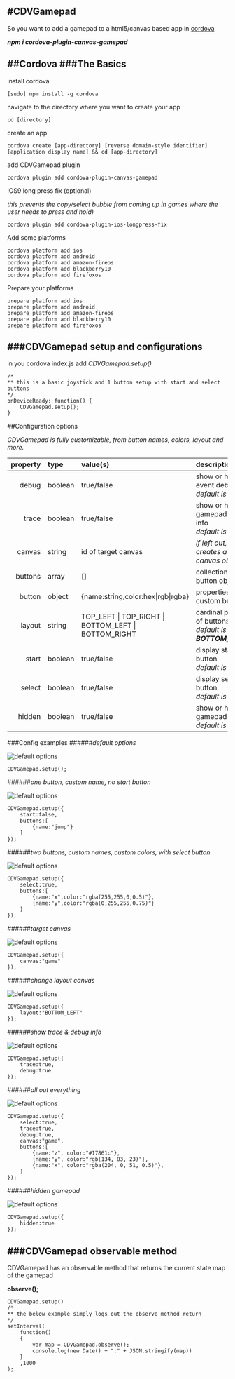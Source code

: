 #CDVGamepad
----

So you want to add a gamepad to a html5/canvas based app in [cordova](http://cordova.apache.org/)

***npm i cordova-plugin-canvas-gamepad***

##Cordova
###The Basics
---

install cordova

```
[sudo] npm install -g cordova
```

navigate to the directory where you want to create your app

```
cd [directory]
```

create an app

```
cordova create [app-directory] [reverse domain-style identifier] [application display name] && cd [app-directory]
```

add CDVGamepad plugin

```
cordova plugin add cordova-plugin-canvas-gamepad
```

iOS9 long press fix (optional)

*this prevents the copy/select bubble from coming up in games where the user needs to press and hold)*

```
cordova plugin add cordova-plugin-ios-longpress-fix
```

Add some platforms

```
cordova platform add ios
cordova platform add android
cordova platform add amazon-fireos
cordova platform add blackberry10
cordova platform add firefoxos
```

Prepare your platforms

```
prepare platform add ios
prepare platform add android
prepare platform add amazon-fireos
prepare platform add blackberry10
prepare platform add firefoxos
```

###CDVGamepad setup and configurations
---
in you cordova index.js add *CDVGamepad.setup()*

```
/*
** this is a basic joystick and 1 button setup with start and select buttons
*/
onDeviceReady: function() {
	CDVGamepad.setup();
}
```
##Configuration options

*CDVGamepad is fully customizable, from button names, colors, layout and more.*

| property | type | value(s) | description | example |
|-:|:-|:-|:-|:-|
|debug|boolean|true/false|show or hide event debug info<br>*default is false*|```debug:false```|
|trace|boolean|true/false|show or hide gamepad trace info<br>*default is false*|```trace:false```|
|canvas|string|id of target canvas|*if left out, creates a new canvas object*|```canvas:"game"```|
|buttons|array|[]|collection of button objects|```[{name:"x",color:"rgba(255,255,0,0.5)"}]```|
|button|object|{name:string,color:hex\|rgb\|rgba}|properties for custom buttons|```[{name:"x",color:"rgba(255,255,0,0.5)"},{name:"y",color:"rgba(255,0,255,0.5)"}]```|
|layout|string|TOP_LEFT \| TOP_RIGHT \| BOTTOM_LEFT \| BOTTOM_RIGHT|cardinal position of buttons<br>*default is **BOTTOM_RIGHT***|```layout:"BOTTOM_RIGHT"```|
|start|boolean|true/false|display start button<br>*default is true*|```start:false```|
|select|boolean|true/false|display select button<br>*default is false*||```select:false```|
|hidden|boolean|true/false|show or hide the gamepad<br>*default is false*|<br>this can be used to *hide* the gamepad if you are doing something else on screen|```hidden:false```|

###Config examples
######*default options*

![default options](https://raw.githubusercontent.com/32teeth/cordova-plugin-gamepad/master/images/CDVGamepad-1.png)

```
CDVGamepad.setup();
```

######*one button, custom name, no start button*

![default options](https://raw.githubusercontent.com/32teeth/cordova-plugin-gamepad/master/images/CDVGamepad-2.png)

```
CDVGamepad.setup({
	start:false,
	buttons:[
		{name:"jump"}
	]
});
```

######*two buttons, custom names, custom colors, with select button*

![default options](https://raw.githubusercontent.com/32teeth/cordova-plugin-gamepad/master/images/CDVGamepad-3.png)

```
CDVGamepad.setup({
	select:true,
	buttons:[
		{name:"x",color:"rgba(255,255,0,0.5)"},
		{name:"y",color:"rgba(0,255,255,0.75)"}
	]
});
```

######*target canvas*

![default options](https://raw.githubusercontent.com/32teeth/cordova-plugin-gamepad/master/images/CDVGamepad-4.png)

```
CDVGamepad.setup({
	canvas:"game"
});
```

######*change layout canvas*

![default options](https://raw.githubusercontent.com/32teeth/cordova-plugin-gamepad/master/images/CDVGamepad-5.png)

```
CDVGamepad.setup({
	layout:"BOTTOM_LEFT"
});
```

######*show trace & debug info*


![default options](https://raw.githubusercontent.com/32teeth/cordova-plugin-gamepad/master/images/CDVGamepad-6.png)

```
CDVGamepad.setup({
	trace:true,
	debug:true
});
```

######*all out everything*


![default options](https://raw.githubusercontent.com/32teeth/cordova-plugin-gamepad/master/images/CDVGamepad-7.png)

```
CDVGamepad.setup({
	select:true,
	trace:true,
	debug:true,
	canvas:"game",
	buttons:[
		{name:"z", color:"#17861c"},
		{name:"y", color:"rgb(134, 83, 23)"},
		{name:"x", color:"rgba(204, 0, 51, 0.5)"},		
	]
});
```

######*hidden gamepad*

![default options](https://raw.githubusercontent.com/32teeth/cordova-plugin-gamepad/master/images/CDVGamepad-8.png)

```
CDVGamepad.setup({
	hidden:true
});
```

###CDVGamepad observable method
---
CDVGamepad has an observable method that returns the current state map of the gamepad

**observe();**

```
CDVGamepad.setup()
/*
** the below example simply logs out the observe method return
*/
setInterval(
	function()
	{
		var map = CDVGamepad.observe();
		console.log(new Date() + ":" + JSON.stringify(map))
	}
	,1000
);
```